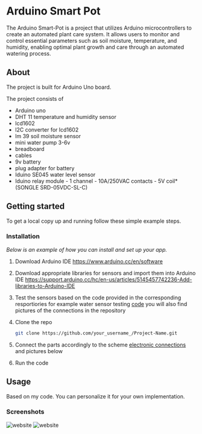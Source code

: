 # Arduino Smart Pot
The Arduino Smart-Pot is a project that utilizes Arduino microcontrollers to create an automated plant care system. It allows users to monitor and control essential parameters such as soil moisture, temperature, and humidity, enabling optimal plant growth and care through an automated watering process.

## About
The project is built for Arduino Uno board.

The project consists of
- Arduino uno
- DHT 11 temperature and humidity sensor
- lcd1602 
- l2C converter for lcd1602
- lm 39 soil moisture sensor
- mini water pump 3-6v 
- breadboard
- cables
- 9v battery 
- plug adapter for battery 
- Iduino SE045 water level sensor
- Iduino relay module - 1 channel - 10A/250VAC contacts - 5V coil* (SONGLE SRD-05VDC-SL-C)

## Getting started 
To get a local copy up and running follow these simple example steps.

### Installation
_Below is an example of how you can install and set up your app._

1. Download Arduino IDE https://www.arduino.cc/en/software
2. Download appropriate libraries for sensors and import them into Arduino IDE https://support.arduino.cc/hc/en-us/articles/5145457742236-Add-libraries-to-Arduino-IDE
3. Test the sensors based on the code provided in the corresponding resportiories for example water sensor testing [code](https://github.com/mkiel01/Smart-Pot/blob/main/water_sens/water_sens/water_sens.ino) you will also find pictures of the connections in the repository  
4. Clone the repo
   
   ```sh
   git clone https://github.com/your_username_/Project-Name.git
    ```
   
5. Connect the parts accordingly to the scheme [electronic connections](https://github.com/mkiel01/Smart-Pot/blob/main/electrical%20connections/electrical%20part%20list%20.pdf)
 and pictures below
6. Run the code
   
## Usage
Based on my code. 
You can personalize it for your own implementation.

### Screenshots

<img src="https://github.com/mkiel01/Smart-Pot/blob/main/code/IMG_9008.jpeg" alt="website" />
<img src="https://github.com/mkiel01/Smart-Pot/blob/main/code/IMG_9046%20copy.jpeg" alt="website" />



